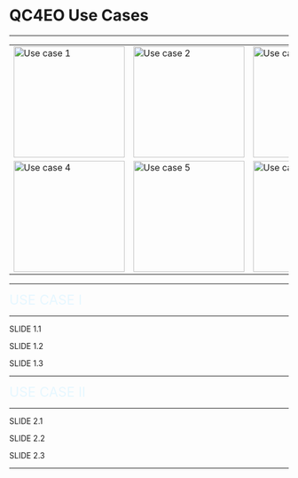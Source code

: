 <!-- .slide: data-background="#E6F7FF" -->

# QC4EO Use Cases <!-- .element: class="r-fit-text" -->

---

<table>
    <tr>
        <td><img src="{{asset_folder}}/uc1.png" alt="Use case 1" width="200" height="200"></td>
        <td><img src="{{asset_folder}}/uc2.png" alt="Use case 2" width="200" height="200"></td>
        <td><img src="{{asset_folder}}/uc3.png" alt="Use case 3" width="200" height="200"></td>
    </tr>
    <tr>
        <td><img src="{{asset_folder}}/uc4.png" alt="Use case 4" width="200" height="200"></td>
        <td><img src="{{asset_folder}}/uc5.png" alt="Use case 5" width="200" height="200"></td>
        <td><img src="{{asset_folder}}/uc6.png" alt="Use case 6" width="200" height="200"></td>
    </tr>
    <!-- <tr>
        <td><img src="image7.jpg" alt="Image 7"></td>
        <td><img src="image8.jpg" alt="Image 8"></td>
        <td><img src="image9.jpg" alt="Image 9"></td>
    </tr> -->
</table>


---

<!-- .slide: data-background-transition="slide" data-background="https://www.esa.int/var/esa/storage/images/esa_multimedia/images/2020/11/interior_of_ibm_s_quantum_computer/22347919-1-eng-GB/Interior_of_IBM_s_quantum_computer.jpg" -->

<font size="5" style="color: #E6F7FF">USE CASE I</font> <!-- .element: class="r-fit-text" -->

---

<section data-transition="none">

SLIDE 1.1

</section>

<section data-transition="none">

SLIDE 1.2

</section>

<section data-transition="none">

SLIDE 1.3

</section>

---

<!-- .slide: data-background-transition="slide" data-background="https://www.esa.int/var/esa/storage/images/esa_multimedia/images/2020/11/interior_of_ibm_s_quantum_computer/22347919-1-eng-GB/Interior_of_IBM_s_quantum_computer.jpg" -->

<font size="5" style="color: #E6F7FF">USE CASE II</font> <!-- .element: class="r-fit-text" -->

---

<section data-transition="none">

SLIDE 2.1

</section>

<section data-transition="none">

SLIDE 2.2

</section>

<section data-transition="none">

SLIDE 2.3

</section>

---